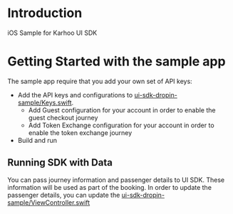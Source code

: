 # Introduction
iOS Sample for Karhoo UI SDK

# Getting Started with the sample app
The sample app require that you add your own set of API keys:

* Add the API keys and configurations to [ui-sdk-dropin-sample/Keys.swift](ui-sdk-dropin-sample/ui-sdk-dropin-sample/Keys.swift). 
    * Add Guest configuration for your account in order to enable the guest checkout journey
    * Add Token Exchange configuration for your account in order to enable the token exchange journey
* Build and run

## Running SDK with Data
You can pass journey information and passenger details to UI SDK. These information will be used as part of the booking. In order to update the passenger details, you can update the [ui-sdk-dropin-sample/ViewController.swift](ui-sdk-dropin-sample/ui-sdk-dropin-sample/ViewController.swift)

